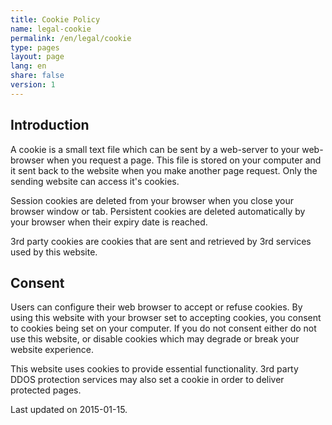 ```yaml
---
title: Cookie Policy
name: legal-cookie
permalink: /en/legal/cookie
type: pages
layout: page
lang: en
share: false
version: 1
---
```

## Introduction

A cookie is a small text file which can be sent by a web-server to your web-browser when you request a page. This file is stored on your computer and it sent back to the website when you make another page request. Only the sending website can access it's cookies. 

Session cookies are deleted from your browser when you close your browser window or tab. Persistent cookies are deleted automatically by your browser when their expiry date is reached.

3rd party cookies are cookies that are sent and retrieved by 3rd services used by this website.

## Consent

Users can configure their web browser to accept or refuse cookies. By using this website with your browser set to accepting cookies, you consent to cookies being set on your computer. If you do not consent either do not use this website, or disable cookies which may degrade or break your website experience.

This website uses cookies to provide essential functionality. 3rd party DDOS protection services may also set a cookie in order to deliver protected pages.

Last updated on 2015-01-15.

